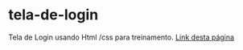 # tela-de-login
Tela de Login usando Html /css para treinamento.
[Link desta página](https://gisellebarbosa.github.io/tela-de-login/)
